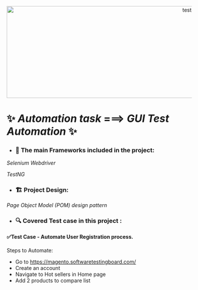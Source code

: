 <div align="center">
<img  src="https://user-images.githubusercontent.com/68038931/147390936-c6228337-9787-4aab-b5d6-826bc8e4e4a3.gif" alt="test-light" width="1000" height="250" />
</div>
 
# ✨ *Automation task* ===> *GUI* *Test Automation* ✨
 
- ### 📝 The main Frameworks included in the project:

*Selenium Webdriver*
 
*TestNG*

-  ### 🏗️ Project Design:
*Page Object Model (POM) design pattern*
 
- ### 🔍️ Covered Test case in this project :
#### ✅Test Case - Automate User Registration process.
Steps to Automate:
- Go to https://magento.softwaretestingboard.com/
- Create an account
- Navigate to Hot sellers in Home page
- Add 2 products to compare list
